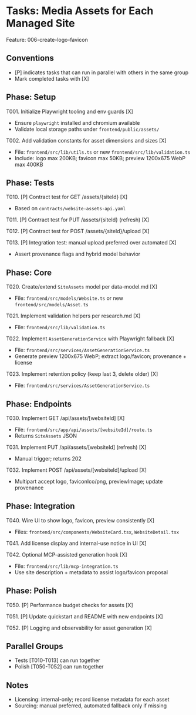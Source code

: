 # Tasks: Media Assets for Each Managed Site

Feature: 006-create-logo-favicon

## Conventions
- [P] indicates tasks that can run in parallel with others in the same group
- Mark completed tasks with [X]

## Phase: Setup
T001. Initialize Playwright tooling and env guards [X]
- Ensure `playwright` installed and chromium available
- Validate local storage paths under `frontend/public/assets/`

T002. Add validation constants for asset dimensions and sizes [X]
- File: `frontend/src/lib/utils.ts` or new `frontend/src/lib/validation.ts`
- Include: logo max 200KB; favicon max 50KB; preview 1200x675 WebP max 400KB

## Phase: Tests
T010. [P] Contract test for GET /assets/{siteId} [X]
- Based on `contracts/website-assets-api.yaml`

T011. [P] Contract test for PUT /assets/{siteId} (refresh) [X]

T012. [P] Contract test for POST /assets/{siteId}/upload [X]

T013. [P] Integration test: manual upload preferred over automated [X]
- Assert provenance flags and hybrid model behavior

## Phase: Core
T020. Create/extend `SiteAssets` model per data-model.md [X]
- File: `frontend/src/models/Website.ts` or new `frontend/src/models/Asset.ts`

T021. Implement validation helpers per research.md [X]
- File: `frontend/src/lib/validation.ts`

T022. Implement `AssetGenerationService` with Playwright fallback [X]
- File: `frontend/src/services/AssetGenerationService.ts`
- Generate preview 1200x675 WebP; extract logo/favicon; provenance + license

T023. Implement retention policy (keep last 3, delete older) [X]
- File: `frontend/src/services/AssetGenerationService.ts`

## Phase: Endpoints
T030. Implement GET /api/assets/[websiteId] [X]
- File: `frontend/src/app/api/assets/[websiteId]/route.ts`
- Returns `SiteAssets` JSON

T031. Implement PUT /api/assets/[websiteId] (refresh) [X]
- Manual trigger; returns 202

T032. Implement POST /api/assets/[websiteId]/upload [X]
- Multipart accept logo, faviconIco/png, previewImage; update provenance

## Phase: Integration
T040. Wire UI to show logo, favicon, preview consistently [X]
- Files: `frontend/src/components/WebsiteCard.tsx`, `WebsiteDetail.tsx`

T041. Add license display and internal-use notice in UI [X]

T042. Optional MCP-assisted generation hook [X]
- File: `frontend/src/lib/mcp-integration.ts`
- Use site description + metadata to assist logo/favicon proposal

## Phase: Polish
T050. [P] Performance budget checks for assets [X]

T051. [P] Update quickstart and README with new endpoints [X]

T052. [P] Logging and observability for asset generation [X]

## Parallel Groups
- Tests [T010-T013] can run together
- Polish [T050-T052] can run together

## Notes
- Licensing: internal-only; record license metadata for each asset
- Sourcing: manual preferred, automated fallback only if missing

